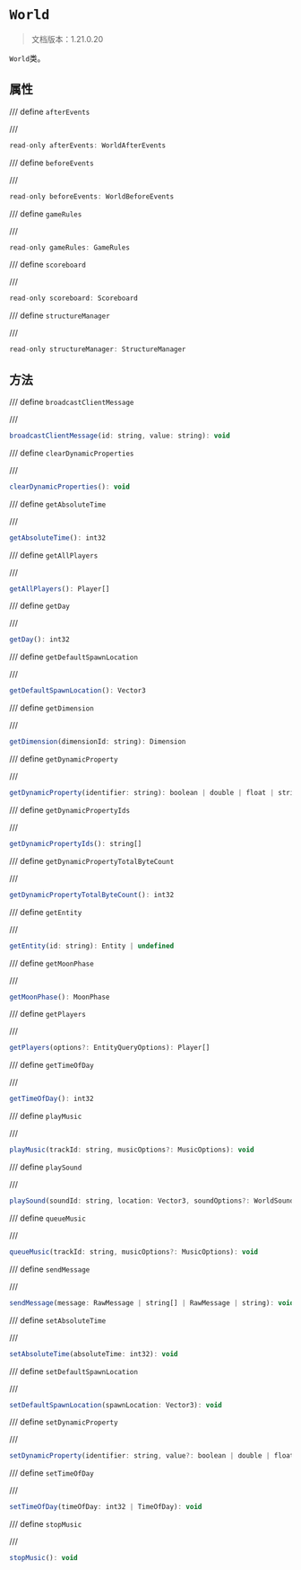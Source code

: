 # `World`

> 文档版本：1.21.0.20

`World`类。

## 属性

/// define
`afterEvents`


///

```js
read-only afterEvents: WorldAfterEvents
```


/// define
`beforeEvents`


///

```js
read-only beforeEvents: WorldBeforeEvents
```


/// define
`gameRules`


///

```js
read-only gameRules: GameRules
```


/// define
`scoreboard`


///

```js
read-only scoreboard: Scoreboard
```


/// define
`structureManager`


///

```js
read-only structureManager: StructureManager
```


## 方法

/// define
`broadcastClientMessage`


///

```js
broadcastClientMessage(id: string, value: string): void
```


/// define
`clearDynamicProperties`


///

```js
clearDynamicProperties(): void
```


/// define
`getAbsoluteTime`


///

```js
getAbsoluteTime(): int32
```


/// define
`getAllPlayers`


///

```js
getAllPlayers(): Player[]
```


/// define
`getDay`


///

```js
getDay(): int32
```


/// define
`getDefaultSpawnLocation`


///

```js
getDefaultSpawnLocation(): Vector3
```


/// define
`getDimension`


///

```js
getDimension(dimensionId: string): Dimension
```


/// define
`getDynamicProperty`


///

```js
getDynamicProperty(identifier: string): boolean | double | float | string | Vector3 | undefined
```


/// define
`getDynamicPropertyIds`


///

```js
getDynamicPropertyIds(): string[]
```


/// define
`getDynamicPropertyTotalByteCount`


///

```js
getDynamicPropertyTotalByteCount(): int32
```


/// define
`getEntity`


///

```js
getEntity(id: string): Entity | undefined
```


/// define
`getMoonPhase`


///

```js
getMoonPhase(): MoonPhase
```


/// define
`getPlayers`


///

```js
getPlayers(options?: EntityQueryOptions): Player[]
```


/// define
`getTimeOfDay`


///

```js
getTimeOfDay(): int32
```


/// define
`playMusic`


///

```js
playMusic(trackId: string, musicOptions?: MusicOptions): void
```


/// define
`playSound`


///

```js
playSound(soundId: string, location: Vector3, soundOptions?: WorldSoundOptions): void
```


/// define
`queueMusic`


///

```js
queueMusic(trackId: string, musicOptions?: MusicOptions): void
```


/// define
`sendMessage`


///

```js
sendMessage(message: RawMessage | string[] | RawMessage | string): void
```


/// define
`setAbsoluteTime`


///

```js
setAbsoluteTime(absoluteTime: int32): void
```


/// define
`setDefaultSpawnLocation`


///

```js
setDefaultSpawnLocation(spawnLocation: Vector3): void
```


/// define
`setDynamicProperty`


///

```js
setDynamicProperty(identifier: string, value?: boolean | double | float | string | Vector3): void
```


/// define
`setTimeOfDay`


///

```js
setTimeOfDay(timeOfDay: int32 | TimeOfDay): void
```


/// define
`stopMusic`


///

```js
stopMusic(): void
```

